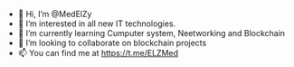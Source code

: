 - 👋 Hi, I’m @MedElZy
- 👀 I’m interested in all new IT technologies.
- 🌱 I’m currently learning Cumputer system, Neetworking and Blockchain 
- 💞️ I’m looking to collaborate on blockchain projects
- 📫 You can find me at https://t.me/ELZMed
